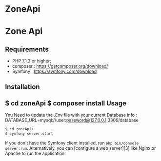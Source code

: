 # ZoneApi
Zone Api
========================

Requirements
------------

  * PHP 7.1.3 or higher;
  * composer : https://getcomposer.org/download/
  * Symfony : https://symfony.com/download

Installation
------------
$ cd zoneApi
$ composer install
Usage
-----

You Need to update the .Env file with your current Database info : 
DATABASE_URL=mysql://user:password@127.0.0.1:3306/database


```bash
$ cd zoneApi/
$ symfony server:start
```

If you don't have the Symfony client installed, run `php bin/console server:run`.
Alternatively, you can [configure a web server][3] like Nginx or Apache to run
the application.
